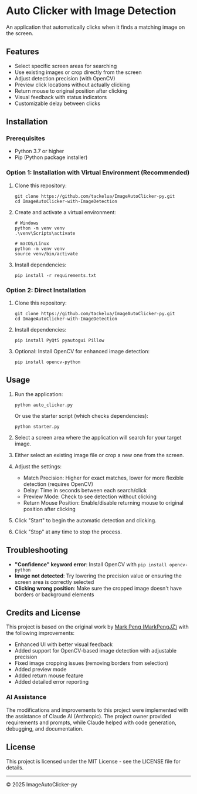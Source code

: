 # Auto Clicker with Image Detection

An application that automatically clicks when it finds a matching image on the screen.

## Features

- Select specific screen areas for searching
- Use existing images or crop directly from the screen
- Adjust detection precision (with OpenCV)
- Preview click locations without actually clicking
- Return mouse to original position after clicking
- Visual feedback with status indicators
- Customizable delay between clicks

## Installation

### Prerequisites

- Python 3.7 or higher
- Pip (Python package installer)

### Option 1: Installation with Virtual Environment (Recommended)

1. Clone this repository:
   ```
   git clone https://github.com/tackelua/ImageAutoClicker-py.git
   cd ImageAutoClicker-with-ImageDetection
   ```

2. Create and activate a virtual environment:
   ```
   # Windows
   python -m venv venv
   .\venv\Scripts\activate

   # macOS/Linux
   python -m venv venv
   source venv/bin/activate
   ```

3. Install dependencies:
   ```
   pip install -r requirements.txt
   ```

### Option 2: Direct Installation

1. Clone this repository:
   ```
   git clone https://github.com/tackelua/ImageAutoClicker-py.git
   cd ImageAutoClicker-with-ImageDetection
   ```

2. Install dependencies:
   ```
   pip install PyQt5 pyautogui Pillow
   ```

3. Optional: Install OpenCV for enhanced image detection:
   ```
   pip install opencv-python
   ```

## Usage

1. Run the application:
   ```
   python auto_clicker.py
   ```
   
   Or use the starter script (which checks dependencies):
   ```
   python starter.py
   ```

2. Select a screen area where the application will search for your target image.

3. Either select an existing image file or crop a new one from the screen.

4. Adjust the settings:
   - Match Precision: Higher for exact matches, lower for more flexible detection (requires OpenCV)
   - Delay: Time in seconds between each search/click
   - Preview Mode: Check to see detection without clicking
   - Return Mouse Position: Enable/disable returning mouse to original position after clicking

5. Click "Start" to begin the automatic detection and clicking.

6. Click "Stop" at any time to stop the process.

## Troubleshooting

- **"Confidence" keyword error**: Install OpenCV with `pip install opencv-python`
- **Image not detected**: Try lowering the precision value or ensuring the screen area is correctly selected
- **Clicking wrong position**: Make sure the cropped image doesn't have borders or background elements

## Credits and License

This project is based on the original work by [Mark Peng (MarkPengJZ)](https://github.com/MarkPengJZ/AutoClicker-with-ImageDetection) with the following improvements:

- Enhanced UI with better visual feedback
- Added support for OpenCV-based image detection with adjustable precision
- Fixed image cropping issues (removing borders from selection)
- Added preview mode
- Added return mouse feature
- Added detailed error reporting

### AI Assistance

The modifications and improvements to this project were implemented with the assistance of Claude AI (Anthropic). The project owner provided requirements and prompts, while Claude helped with code generation, debugging, and documentation.

## License

This project is licensed under the MIT License - see the LICENSE file for details.

---
© 2025 ImageAutoClicker-py
